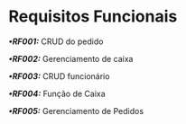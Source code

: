 # Requisitos Funcionais #

**_•RF001:_** CRUD do pedido

**_•RF002:_** Gerenciamento de caixa

**_•RF003:_** CRUD funcionário

**_•RF004:_** Função de Caixa

**_•RF005:_** Gerenciamento de Pedidos